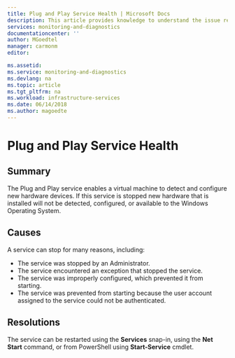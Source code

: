 ```yaml
---
title: Plug and Play Service Health | Microsoft Docs
description: This article provides knowledge to understand the issue reported, what are the possible causes, and how to resolve the health issue identified by Azure Monitor VM Health.
services: monitoring-and-diagnostics
documentationcenter: ''
author: MGoedtel
manager: carmonm
editor: 

ms.assetid: 
ms.service: monitoring-and-diagnostics
ms.devlang: na
ms.topic: article
ms.tgt_pltfrm: na
ms.workload: infrastructure-services
ms.date: 06/14/2018
ms.author: magoedte
---
```


# Plug and Play Service Health

## Summary

The Plug and Play service enables a virtual machine to detect and configure new hardware devices. If this service is stopped new hardware that is installed will not be detected, configured, or available to the Windows Operating System.

## Causes
A service can stop for many reasons, including:

- The service was stopped by an Administrator.
- The service encountered an exception that stopped the service.
- The service was improperly configured, which prevented it from starting.
- The service was prevented from starting because the user account assigned to the service could not be authenticated.

## Resolutions

The service can be restarted using the **Services** snap-in, using the **Net Start** command, or from PowerShell using **Start-Service** cmdlet.